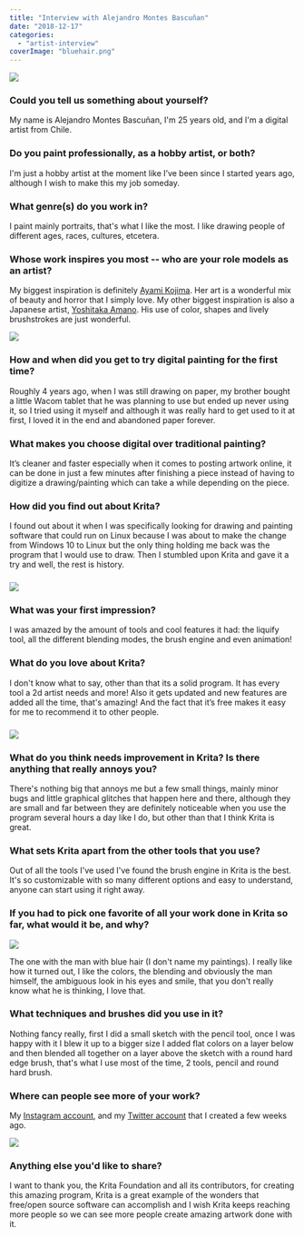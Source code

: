 ```yaml
---
title: "Interview with Alejandro Montes Bascuñan"
date: "2018-12-17"
categories: 
  - "artist-interview"
coverImage: "bluehair.png"
---
```


![](/images/posts/2018/japan_girl.png)

### Could you tell us something about yourself?

My name is Alejandro Montes Bascuñan, I'm 25 years old, and I'm a digital artist from Chile.

### Do you paint professionally, as a hobby artist, or both?

I'm just a hobby artist at the moment like I’ve been since I started years ago, although I wish to make this my job someday.

### What genre(s) do you work in?

I paint mainly portraits, that's what I like the most. I like drawing people of different ages, races, cultures, etcetera.

### Whose work inspires you most -- who are your role models as an artist?

My biggest inspiration is definitely [Ayami Kojima](https://www.creativeuncut.com/profile_kojima.html). Her art is a wonderful mix of beauty and horror that I simply love. My other biggest inspiration is also a Japanese artist, [Yoshitaka Amano](http://www.elevenland.com/amano/amano.php3). His use of color, shapes and lively brushstrokes are just wonderful.

![](/images/posts/2018/latgirl2.png)

### How and when did you get to try digital painting for the first time?

Roughly 4 years ago, when I was still drawing on paper, my brother bought a little Wacom tablet that he was planning to use but ended up never using it, so I tried using it myself and although it was really hard to get used to it at first, I loved it in the end and abandoned paper forever.

### What makes you choose digital over traditional painting?

It’s cleaner and faster especially when it comes to posting artwork online, it can be done in just a few minutes after finishing a piece instead of having to digitize a drawing/painting which can take a while depending on the piece.

### How did you find out about Krita?

I found out about it when I was specifically looking for drawing and painting software that could run on Linux because I was about to make the change from Windows 10 to Linux but the only thing holding me back was the program that I would use to draw. Then I stumbled upon Krita and gave it a try and well, the rest is history.

### ![](/images/posts/2018/beard.png)

### What was your first impression?

I was amazed by the amount of tools and cool features it had: the liquify tool, all the different blending modes, the brush engine and even animation!

### What do you love about Krita?

I don't know what to say, other than that its a solid program. It has every tool a 2d artist needs and more! Also it gets updated and new features are added all the time, that's amazing! And the fact that it’s free makes it easy for me to recommend it to other people.

### ![](/images/posts/2018/smile.png)

### What do you think needs improvement in Krita? Is there anything that really annoys you?

There's nothing big that annoys me but a few small things, mainly minor bugs and little graphical glitches that happen here and there, although they are small and far between they are definitely noticeable when you use the program several hours a day like I do, but other than that I think Krita is great.

### What sets Krita apart from the other tools that you use?

Out of all the tools I've used I've found the brush engine in Krita is the best. It's so customizable with so many different options and easy to understand, anyone can start using it right away.

### If you had to pick one favorite of all your work done in Krita so far, what would it be, and why?

![](/images/posts/2018/bluehair.png)

The one with the man with blue hair (I don't name my paintings). I really like how it turned out, I like the colors, the blending and obviously the man himself, the ambiguous look in his eyes and smile, that you don't really know what he is thinking, I love that.

### What techniques and brushes did you use in it?

Nothing fancy really, first I did a small sketch with the pencil tool, once I was happy with it I blew it up to a bigger size I added flat colors on a layer below and then blended all together on a layer above the sketch with a round hard edge brush, that's what I use most of the time, 2 tools, pencil and round hard brush.

### Where can people see more of your work?

My [Instagram account](https://www.instagram.com/ale.bascu.art/), and my [Twitter account](https://twitter.com/alembascu) that I created a few weeks ago.

![](/images/posts/2018/sis.png)

### Anything else you'd like to share?

I want to thank you, the Krita Foundation and all its contributors, for creating this amazing program, Krita is a great example of the wonders that free/open source software can accomplish and I wish Krita keeps reaching more people so we can see more people create amazing artwork done with it.
